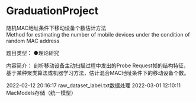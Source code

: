 # GraduationProject
随机MAC地址条件下移动设备个数估计方法  
Method for estimating the number of mobile devices under the condition of random MAC address

题目类型：	●理论研究

内容简介：
剖析移动设备主动扫描过程中发出的Probe Request帧的结构特征，基于某种聚类算法或机器学习方法，估计混合MAC地址条件下的移动设备个数。 

2022-02-12 20:16:17     raw_dataset_label.txt数据处理
2022-03-01 12:10:11     MacModels存储（统一模型）